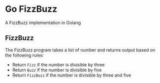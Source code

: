 # Go FizzBuzz

A FizzBuzz implementation in Golang

## FizzBuzz

The FizzBuzz program takes a list of number and returns output based on the following rules:
* Return `Fizz` if the number is divisible by three
* Return `Buzz` if the number is divisible by five
* Return `FizzBuzz` if the number is divisible by three and five
